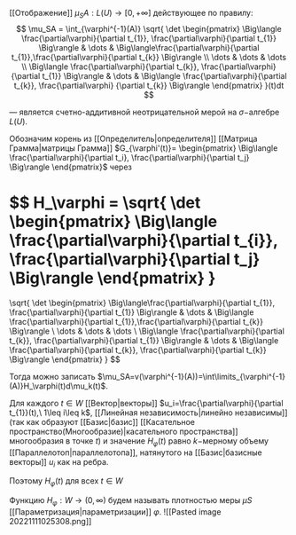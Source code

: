 [[Отображение]] $\mu_{S}A:L(U)\to[0,+\infty]$ действующее по правилу:
$$ 
\mu_SA = 
\int_{\varphi^{-1}(A)} 
\sqrt{ 
\det 
\begin{pmatrix}   
 \Big\langle \frac{\partial\varphi}{\partial t_{1}}, \frac{\partial\varphi}{\partial t_{1}} \Big\rangle 
  &
  \dots
  &
 \Big\langle\frac{\partial\varphi}{\partial t_{1}},\frac{\partial\varphi}{\partial t_{k}} \Big\rangle 
    \\ 
    \dots 
    & 
    \dots 
    & 
    \dots  
    \\ 
   \Big\langle \frac{\partial\varphi}{\partial t_{k}}, \frac{\partial\varphi}{\partial t_{1}} \Big\rangle 
    &
    \dots
    &
   \Big\langle \frac{\partial\varphi}{\partial t_{k}}, \frac{\partial\varphi} {\partial t_{k}} \Big\rangle 
 \end{pmatrix} 
}(t)dt
$$

— является счетно-аддитивной неотрицательной мерой на $\sigma-$алгебре $L(U)$.

Обозначим корень из [[Определитель|определителя]] [[Матрица Грамма|матрицы Грамма]] $G_{\varphi'(t)}= \begin{pmatrix} \Big\langle \frac{\partial\varphi}{\partial t_i}, \frac{\partial\varphi}{\partial t_j} \Big\rangle \end{pmatrix}$ через

$$ 
H_\varphi = \sqrt{ \det 
\begin{pmatrix} 
 \Big\langle \frac{\partial\varphi}{\partial t_{i}}, \frac{\partial\varphi}{\partial t_j} \Big\rangle 
\end{pmatrix} } 
=
\sqrt{ \det 
\begin{pmatrix} 
 \Big\langle\frac{\partial\varphi}{\partial t_{1}}, \frac{\partial\varphi}{\partial t_{1}} \Big\rangle 
 &
 \dots
 & 
 \Big\langle \frac{\partial\varphi}{\partial t_{1}},\frac{\partial\varphi}{\partial t_{k}} \Big\rangle 
 \\ 
 \dots 
 & 
 \dots 
 & 
 \dots 
 \\ 
 \Big\langle \frac{\partial\varphi}{\partial t_{k}}, \frac{\partial\varphi}{\partial t_{1}} \Big\rangle 
 &
 \dots
 & 
 \Big\langle \frac{\partial\varphi}{\partial t_{k}}, \frac{\partial\varphi}{\partial t_{k}} \Big\rangle 
\end{pmatrix} }
$$

Тогда можно записать $\mu_SA=v(\varphi^{-1}(A))=\int\limits_{\varphi^{-1}(A)}H_\varphi(t)d\mu_k(t)$.

Для каждого $t\in W$ [[Вектор|векторы]] $u_i=\frac{\partial\varphi}{\partial t_{1}}(t),\ 1\leq i\leq k$, [[Линейная независимость|линейно независимы]] (так как образуют [[Базис|базис]] [[Касательное пространство(Многообразие)|касательного пространства]] многообразия в точке $t$) и значение $H_{\varphi} (t)$ равно $k-$мерному объему [[Параллелотоп|параллелотопа]], натянутого на [[Базис|базисные векторы]] $u_{i}$ как на ребра.

Поэтому $H_{\varphi} (t)$ для всех $t\in W$

Функцию $H_\varphi:W\to(0,\infty)$ будем называть плотностью меры $\mu S$ [[Параметризация|параметризации]] $\varphi$.
![[Pasted image 20221111025308.png]]